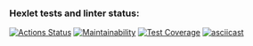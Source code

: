 ### Hexlet tests and linter status:

[![Actions Status](https://github.com/AlexSavOne/frontend-project-46/actions/workflows/hexlet-check.yml/badge.svg)](https://github.com/AlexSavOne/frontend-project-46/actions)
[![Maintainability](https://api.codeclimate.com/v1/badges/125f37e469d85032346c/maintainability)](https://codeclimate.com/github/AlexSavOne/frontend-project-46/maintainability)
[![Test Coverage](https://api.codeclimate.com/v1/badges/125f37e469d85032346c/test_coverage)](https://codeclimate.com/github/AlexSavOne/frontend-project-46/test_coverage)
[![asciicast](https://asciinema.org/a/07gxd3T7ITHFJMmRqgCCBcw50.svg)](https://asciinema.org/a/07gxd3T7ITHFJMmRqgCCBcw50)